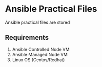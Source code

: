Ansible Practical Files
=======================

Ansible practical files are stored

Requirements
------------
1. Ansible Controlled Node VM
2. Ansible Managed Node  VM
3. Linux OS (Centos/Redhat)

